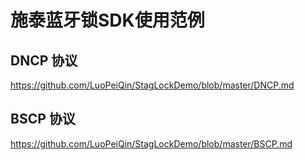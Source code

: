# 施泰蓝牙锁SDK使用范例

## DNCP 协议
https://github.com/LuoPeiQin/StagLockDemo/blob/master/DNCP.md

## BSCP 协议
https://github.com/LuoPeiQin/StagLockDemo/blob/master/BSCP.md